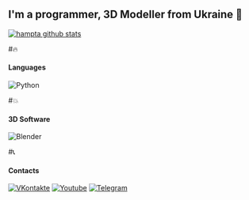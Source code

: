## I'm a programmer, 3D Modeller from Ukraine 🗿

[![hampta github stats](https://github-readme-stats.vercel.app/api?username=hampta&theme=nightowl)](https://github.com/hampta)

#🔥
#### Languages 
![Python](https://img.shields.io/badge/Python-40304f?style=for-the-badge&logo=python&logoColor=ffde00)

#💥
#### 3D Software 
![Blender](https://img.shields.io/badge/blender-2.79-3b001c?logo=blender&style=for-the-badge)

#📞
#### Contacts 
[![VKontakte](https://img.shields.io/badge/VKontakte-40304f?style=for-the-badge&logo=vk)](https://vk.com/hampta)
[![Youtube](https://img.shields.io/badge/Youtube-30384f?style=for-the-badge&logo=youtube&logoColor=fb4747)](https://www.youtube.com/channel/UCXV8fJ0VaUrcdC1XV-Sv7qw)
[![Telegram](https://img.shields.io/badge/Telegram-304f46?style=for-the-badge&logo=telegram)](https://t.me/hampta)
